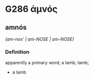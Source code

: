 # G286 ἀμνός

## amnós

_(am-nos' | am-NOSE | am-NOSE)_

### Definition

apparently a primary word; a lamb; lamb; 

- a lamb
